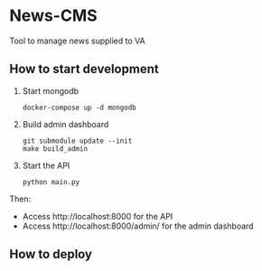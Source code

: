 # News-CMS

Tool to manage news supplied to VA

## How to start development

1. Start mongodb
   ```shell
   docker-compose up -d mongodb
   ```
1. Build admin dashboard
   ```shell
   git submodule update --init
   make build_admin
   ```
1. Start the API
   ```shell
   python main.py
   ```

Then:

- Access http://localhost:8000 for the API
- Access http://localhost:8000/admin/ for the admin dashboard

## How to deploy
